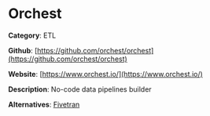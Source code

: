 
# Orchest

**Category**: ETL

**Github**: [https://github.com/orchest/orchest](https://github.com/orchest/orchest)

**Website**: [https://www.orchest.io/](https://www.orchest.io/)

**Description**:
No-code data pipelines builder

**Alternatives**: [Fivetran](https://fivetran.com/)
